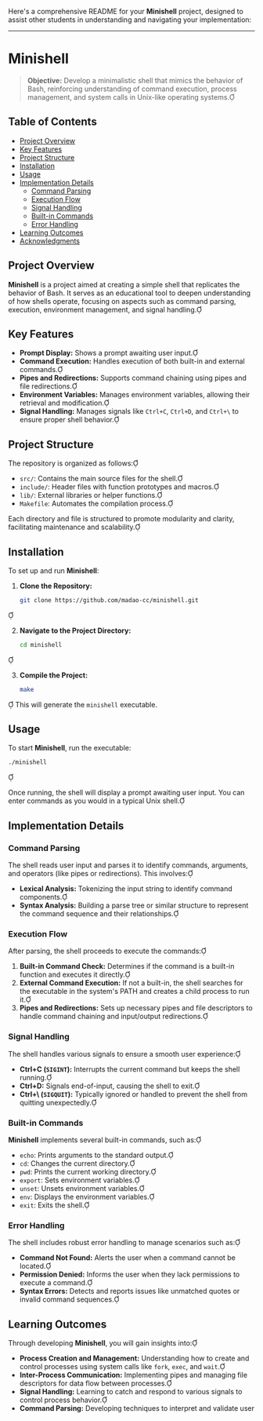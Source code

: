 Here's a comprehensive README for your **Minishell** project, designed to assist other students in understanding and navigating your implementation:

---

# Minishell

> **Objective:** Develop a minimalistic shell that mimics the behavior of Bash, reinforcing understanding of command execution, process management, and system calls in Unix-like operating systems.

## Table of Contents

- [Project Overview](#project-overview)
- [Key Features](#key-features)
- [Project Structure](#project-structure)
- [Installation](#installation)
- [Usage](#usage)
- [Implementation Details](#implementation-details)
  - [Command Parsing](#command-parsing)
  - [Execution Flow](#execution-flow)
  - [Signal Handling](#signal-handling)
  - [Built-in Commands](#built-in-commands)
  - [Error Handling](#error-handling)
- [Learning Outcomes](#learning-outcomes)
- [Acknowledgments](#acknowledgments)

## Project Overview

**Minishell** is a project aimed at creating a simple shell that replicates the behavior of Bash. It serves as an educational tool to deepen understanding of how shells operate, focusing on aspects such as command parsing, execution, environment management, and signal handling.

## Key Features

- **Prompt Display:** Shows a prompt awaiting user input.
- **Command Execution:** Handles execution of both built-in and external commands.
- **Pipes and Redirections:** Supports command chaining using pipes and file redirections.
- **Environment Variables:** Manages environment variables, allowing their retrieval and modification.
- **Signal Handling:** Manages signals like `Ctrl+C`, `Ctrl+D`, and `Ctrl+\` to ensure proper shell behavior.

## Project Structure

The repository is organized as follows:

- `src/`: Contains the main source files for the shell.
- `include/`: Header files with function prototypes and macros.
- `lib/`: External libraries or helper functions.
- `Makefile`: Automates the compilation process.

Each directory and file is structured to promote modularity and clarity, facilitating maintenance and scalability.

## Installation

To set up and run **Minishell**:

1. **Clone the Repository:**
   ```bash
   git clone https://github.com/madao-cc/minishell.git
   ```



2. **Navigate to the Project Directory:**
   ```bash
   cd minishell
   ```



3. **Compile the Project:**
   ```bash
   make
   ```


   This will generate the `minishell` executable.

## Usage

To start **Minishell**, run the executable:

```bash
./minishell
```



Once running, the shell will display a prompt awaiting user input. You can enter commands as you would in a typical Unix shell.

## Implementation Details

### Command Parsing

The shell reads user input and parses it to identify commands, arguments, and operators (like pipes or redirections). This involves:

- **Lexical Analysis:** Tokenizing the input string to identify command components.
- **Syntax Analysis:** Building a parse tree or similar structure to represent the command sequence and their relationships.

### Execution Flow

After parsing, the shell proceeds to execute the commands:

1. **Built-in Command Check:** Determines if the command is a built-in function and executes it directly.
2. **External Command Execution:** If not a built-in, the shell searches for the executable in the system's PATH and creates a child process to run it.
3. **Pipes and Redirections:** Sets up necessary pipes and file descriptors to handle command chaining and input/output redirections.

### Signal Handling

The shell handles various signals to ensure a smooth user experience:

- **Ctrl+C (`SIGINT`):** Interrupts the current command but keeps the shell running.
- **Ctrl+D:** Signals end-of-input, causing the shell to exit.
- **Ctrl+\ (`SIGQUIT`):** Typically ignored or handled to prevent the shell from quitting unexpectedly.

### Built-in Commands

**Minishell** implements several built-in commands, such as:

- `echo`: Prints arguments to the standard output.
- `cd`: Changes the current directory.
- `pwd`: Prints the current working directory.
- `export`: Sets environment variables.
- `unset`: Unsets environment variables.
- `env`: Displays the environment variables.
- `exit`: Exits the shell.

### Error Handling

The shell includes robust error handling to manage scenarios such as:

- **Command Not Found:** Alerts the user when a command cannot be located.
- **Permission Denied:** Informs the user when they lack permissions to execute a command.
- **Syntax Errors:** Detects and reports issues like unmatched quotes or invalid command sequences.

## Learning Outcomes

Through developing **Minishell**, you will gain insights into:

- **Process Creation and Management:** Understanding how to create and control processes using system calls like `fork`, `exec`, and `wait`.
- **Inter-Process Communication:** Implementing pipes and managing file descriptors for data flow between processes.
- **Signal Handling:** Learning to catch and respond to various signals to control process behavior.
- **Command Parsing:** Developing techniques to interpret and validate user 
